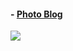 #### - [Photo Blog]() 
![](https://github.com/amandazhuyilan/Web-Dev-Bootcamp/blob/master/CSS-HTML%20Basics/photo-blog.png|width=100 )
